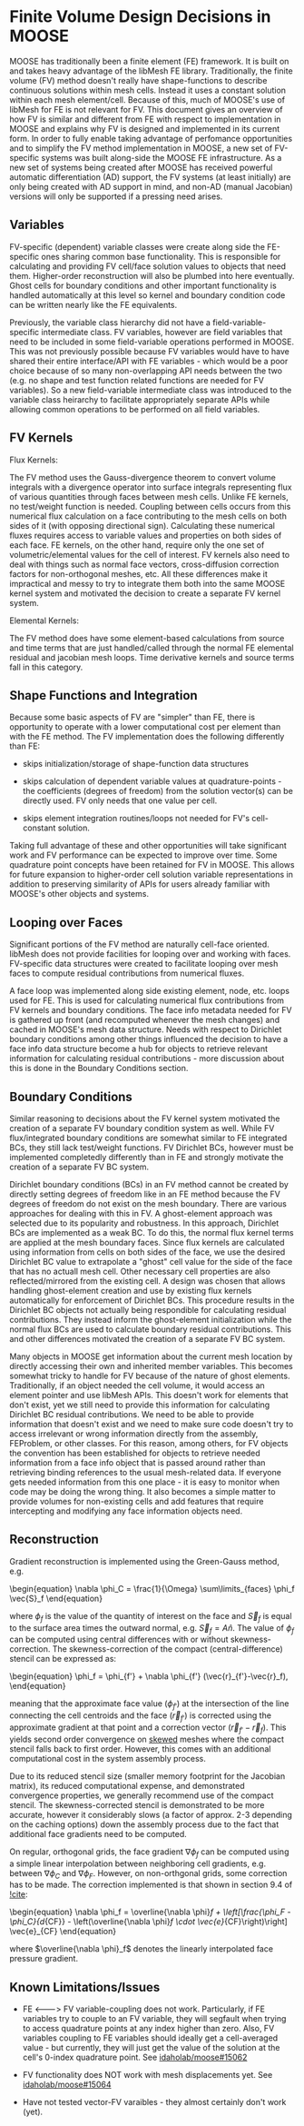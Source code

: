 
# Finite Volume Design Decisions in MOOSE

MOOSE has traditionally been a finite element (FE) framework.  It is built on
and takes heavy advantage of the libMesh FE library.  Traditionally, the
finite volume (FV) method doesn't really have shape-functions to describe
continuous solutions within mesh cells.  Instead it uses a constant solution
within each mesh element/cell. Because of this, much of MOOSE's use of libMesh
for FE is not relevant for FV.  This document gives an overview of how FV is
similar and different from FE with respect to implementation in MOOSE and
explains why FV is designed and implemented in its current form.  In order to
fully enable taking advantage of perfomance opportunities and to simplify the
FV method implementation in MOOSE, a new set of FV-specific systems was built
along-side the MOOSE FE infrastructure.  As a new set of systems being created
after MOOSE has received powerful automatic differentiation (AD) support, the
FV systems (at least initially) are only being created with AD support in
mind, and non-AD (manual Jacobian) versions will only be supported if a
pressing need arises.

## Variables

FV-specific (dependent) variable classes were create along side the
FE-specific ones sharing common base functionality.  This is responsible for
calculating and providing FV cell/face solution values to objects that need
them.  Higher-order reconstruction will also be plumbed into here eventually.
Ghost cells for boundary conditions and other important functionality is
handled automatically at this level so kernel and boundary condition code can
be written nearly like the FE equivalents.

Previously, the variable class hierarchy did not have a
field-variable-specific intermediate class.  FV variables, however are field
variables that need to be included in some field-variable operations performed
in MOOSE.  This was not previously possible because FV variables would have to
have shared their entire interface/API with FE variables - which would be a
poor choice because of so many non-overlapping API needs between the two (e.g.
no shape and test function related functions are needed for FV variables).  So
a new field-variable intermediate class was introduced to the variable class
heirarchy to facilitate appropriately separate APIs while allowing common
operations to be performed on all field variables.

## FV Kernels

Flux Kernels:

The FV method uses the Gauss-divergence theorem to convert
volume integrals with a divergence operator into surface integrals
representing flux of various quantities through faces between mesh cells.
Unlike FE kernels, no test/weight function is needed.  Coupling between cells
occurs from this numerical flux calculation on a face contributing to the mesh
cells on both sides of it (with opposing directional sign).  Calculating these
numerical fluxes requires access to variable values and properties on both
sides of each face.  FE kernels, on the other hand, require only the one set
of volumetric/elemental values for the cell of interest.  FV kernels also need
to deal with things such as normal face vectors, cross-diffusion correction
factors for non-orthogonal meshes, etc.  All these differences make it
impractical and messy to try to integrate them both into the same MOOSE kernel
system and motivated the decision to create a separate FV kernel system.

Elemental Kernels:

The FV method does have some element-based calculations
from source and time terms that are just handled/called through the normal FE
elemental residual and jacobian mesh loops.  Time derivative kernels and
source terms fall in this category.

## Shape Functions and Integration

Because some basic aspects of FV are "simpler" than FE, there is opportunity
to operate with a lower computational cost per element than with the FE
method.  The FV implementation does the following differently than FE:

* skips initialization/storage of shape-function data structures

* skips calculation of dependent variable values at quadrature-points - the
  coefficients (degrees of freedom) from the solution vector(s) can be
  directly used. FV only needs that one value per cell.

* skips element integration routines/loops not needed for FV's
  cell-constant solution.

Taking full advantage of these and other opportunities will take significant
work and FV performance can be expected to improve over time.  Some quadrature
point concepts have been retained for FV in MOOSE. This allows for future
expansion to higher-order cell solution variable representations in addition
to preserving similarity of APIs for users already familiar with MOOSE's other
objects and systems.

## Looping over Faces

Significant portions of the FV method are naturally cell-face oriented.
libMesh does not provide facilities for looping over and working with faces.
FV-specific data structures were created to facilitate looping over mesh faces
to compute residual contributions from numerical fluxes.

A face loop was implemented along side existing element, node, etc. loops used
for FE.  This is used for calculating numerical flux contributions from FV
kernels and boundary conditions.  The face info metadata needed for FV is
gathered up front (and recomputed whenever the mesh changes) and cached in
MOOSE's mesh data structure.  Needs with respect to Dirichlet boundary
conditions among other things influenced the decision to have a face info data
structure become a hub for objects to retrieve relevant information for
calculating residual contributions - more discussion about this is done in the
Boundary Conditions section.

## Boundary Conditions

Similar reasoning to decisions about the FV kernel system motivated the
creation of a separate FV boundary condition system as well.  While FV
flux/integrated boundary conditions are somewhat similar to FE integrated BCs,
they still lack test/weight functions.  FV Dirichlet BCs, however must be
implemented completedly differently than in FE and strongly motivate the
creation of a separate FV BC system.

Dirichlet boundary conditions (BCs) in an FV method cannot be created by
directly setting degrees of freedom like in an FE method because the FV
degrees of freedom do not exist on the mesh boundary.  There are various
approaches for dealing with this in FV.  A ghost-element approach was selected
due to its popularity and robustness.  In this approach, Dirichlet BCs are
implemented as a weak BC.  To do this, the normal flux kernel terms are
applied at the mesh boundary faces.  Since flux kernels are calculated using
information from cells on both sides of the face, we use the desired Dirichlet
BC value to extrapolate a "ghost" cell value for the side of the face that has
no actuall mesh cell.  Other necessary cell properties are also
reflected/mirrored from the existing cell.  A design was chosen that allows
handling ghost-element creation and use by existing flux kernels automatically
for enforcement of Dirichlet BCs.  This procedure results in the Dirichlet BC
objects not actually being respondible for calculating residual contributions.
They instead inform the ghost-element initialization while the normal flux BCs
are used to calculate boundary residual contributions.  This and other
differences motivated the creation of a separate FV BC system.

Many objects in MOOSE get information about the current mesh location by
directly accessing their own and inherited member variables.  This becomes
somewhat tricky to handle for FV because of the nature of ghost elements.
Traditionally, if an object needed the cell volume, it would access an element
pointer and use libMesh APIs.  This doesn't work for elements that don't
exist, yet we still need to provide this information for calculating Dirichlet
BC residual contributions.  We need to be able to provide information that
doesn't exist and we need to make sure code doesn't try to access irrelevant
or wrong information directly from the assembly, FEProblem, or other classes.
For this reason, among others, for FV objects the convention has been
established for objects to retrieve needed information from a face info object
that is passed around rather than retrieving binding references to the usual
mesh-related data.  If everyone gets needed information from this one place -
it is easy to monitor when code may be doing the wrong thing.  It also becomes
a simple matter to provide volumes for non-existing cells and add features
that require intercepting and modifying any face information objects need.

## Reconstruction

Gradient reconstruction is implemented using the Green-Gauss method, e.g.

\begin{equation}
\nabla \phi_C = \frac{1}{\Omega} \sum\limits_{faces} \phi_f \vec{S}_f
\end{equation}

where $\phi_f$ is the value of the quantity of interest on the face and
$\vec{S}_f$ is equal to the surface area times the outward normal,
e.g. $\vec{S}_f = A\hat{n}$. The value of $\phi_f$ can be computed using central differences
with or without skewness-correction.
The skewness-correction of the compact (central-difference) stencil can be expressed as:

\begin{equation}
\phi_f = \phi_{f'} + \nabla \phi_{f'} (\vec{r}_{f'}-\vec{r}_f),
\end{equation}

meaning that the approximate face value ($\phi_{f'}$) at the intersection of
the line connecting the cell centroids and the face ($\vec{r}_{f'}$) is corrected using the
approximate gradient at that point and a correction vector $(\vec{r}_{f'}-\vec{r}_f)$.
This yields second order convergence on [skewed](skewness-correction/adv-diff-react/skewed.i)
meshes where the compact stencil falls back to first order. However, this
comes with an additional computational cost in the system assembly process.

Due to its reduced stencil size (smaller memory footprint for
the Jacobian matrix), its reduced computational expense, and demonstrated
convergence properties, we generally recommend use of the compact stencil. The
skewness-corrected stencil is demonstrated to be more accurate, however it
considerably slows (a factor of approx. 2-3 depending on the caching options)
down the assembly process due to the fact that additional face gradients need to be computed.

On regular, orthogonal grids, the face gradient $\nabla \phi_f$ can be computed
using a simple linear interpolation between neighboring cell gradients,
e.g. between $\nabla \phi_C$ and $\nabla \phi_F$. However, on non-orthgonal
grids, some correction has to be made. The correction implemented is that shown
in section 9.4 of [!cite](moukalled2016finite):

\begin{equation}
\nabla \phi_f = \overline{\nabla \phi}_f +
    \left[\frac{\phi_F - \phi_C}{d_{CF}} - \left(\overline{\nabla \phi}_f \cdot \vec{e}_{CF}\right)\right]
    \vec{e}_{CF}
\end{equation}

where $\overline{\nabla \phi}_f$ denotes the linearly interpolated face pressure
gradient.

## Known Limitations/Issues

* FE <---> FV variable-coupling does not work.  Particularly, if FE
  variables try to couple to an FV variable, they will segfault when trying to
  access quadrature points at any index higher than zero.  Also, FV variables
  coupling to FE variables should ideally get a cell-averaged value - but
  currently, they will just get the value of the solution at the cell's
  0-index quadrature point. See
  [idaholab/moose#15062](https://github.com/idaholab/moose/issues/15062)

* FV functionality does NOT work with mesh displacements yet. See
  [idaholab/moose#15064](https://github.com/idaholab/moose/issues/15064)

* Have not tested vector-FV varaibles - they almost certainly don't work (yet).
